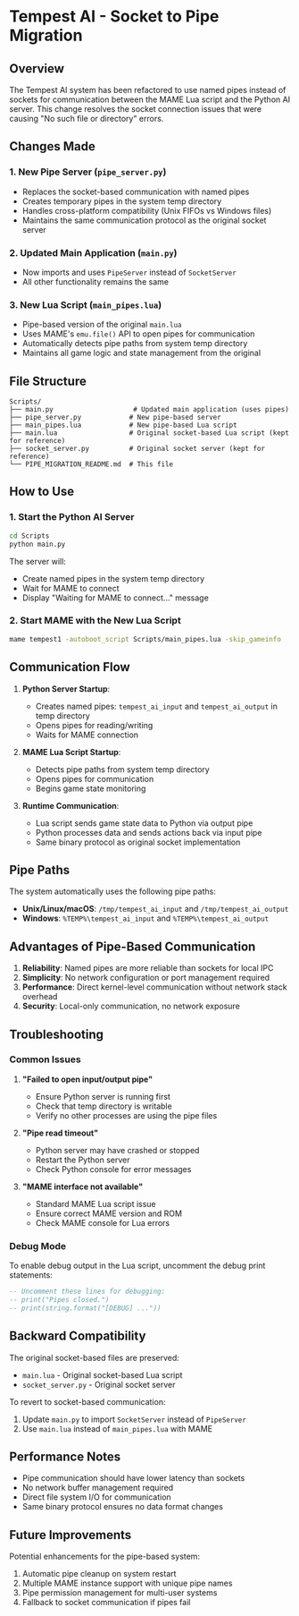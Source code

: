 # Tempest AI - Socket to Pipe Migration

## Overview

The Tempest AI system has been refactored to use named pipes instead of sockets for communication between the MAME Lua script and the Python AI server. This change resolves the socket connection issues that were causing "No such file or directory" errors.

## Changes Made

### 1. New Pipe Server (`pipe_server.py`)
- Replaces the socket-based communication with named pipes
- Creates temporary pipes in the system temp directory
- Handles cross-platform compatibility (Unix FIFOs vs Windows files)
- Maintains the same communication protocol as the original socket server

### 2. Updated Main Application (`main.py`)
- Now imports and uses `PipeServer` instead of `SocketServer`
- All other functionality remains the same

### 3. New Lua Script (`main_pipes.lua`)
- Pipe-based version of the original `main.lua`
- Uses MAME's `emu.file()` API to open pipes for communication
- Automatically detects pipe paths from system temp directory
- Maintains all game logic and state management from the original

## File Structure

```
Scripts/
├── main.py                    # Updated main application (uses pipes)
├── pipe_server.py            # New pipe-based server
├── main_pipes.lua            # New pipe-based Lua script
├── main.lua                  # Original socket-based Lua script (kept for reference)
├── socket_server.py          # Original socket server (kept for reference)
└── PIPE_MIGRATION_README.md  # This file
```

## How to Use

### 1. Start the Python AI Server
```bash
cd Scripts
python main.py
```

The server will:
- Create named pipes in the system temp directory
- Wait for MAME to connect
- Display "Waiting for MAME to connect..." message

### 2. Start MAME with the New Lua Script
```bash
mame tempest1 -autoboot_script Scripts/main_pipes.lua -skip_gameinfo
```

## Communication Flow

1. **Python Server Startup**:
   - Creates named pipes: `tempest_ai_input` and `tempest_ai_output` in temp directory
   - Opens pipes for reading/writing
   - Waits for MAME connection

2. **MAME Lua Script Startup**:
   - Detects pipe paths from system temp directory
   - Opens pipes for communication
   - Begins game state monitoring

3. **Runtime Communication**:
   - Lua script sends game state data to Python via output pipe
   - Python processes data and sends actions back via input pipe
   - Same binary protocol as original socket implementation

## Pipe Paths

The system automatically uses the following pipe paths:
- **Unix/Linux/macOS**: `/tmp/tempest_ai_input` and `/tmp/tempest_ai_output`
- **Windows**: `%TEMP%\tempest_ai_input` and `%TEMP%\tempest_ai_output`

## Advantages of Pipe-Based Communication

1. **Reliability**: Named pipes are more reliable than sockets for local IPC
2. **Simplicity**: No network configuration or port management required
3. **Performance**: Direct kernel-level communication without network stack overhead
4. **Security**: Local-only communication, no network exposure

## Troubleshooting

### Common Issues

1. **"Failed to open input/output pipe"**
   - Ensure Python server is running first
   - Check that temp directory is writable
   - Verify no other processes are using the pipe files

2. **"Pipe read timeout"**
   - Python server may have crashed or stopped
   - Restart the Python server
   - Check Python console for error messages

3. **"MAME interface not available"**
   - Standard MAME Lua script issue
   - Ensure correct MAME version and ROM
   - Check MAME console for Lua errors

### Debug Mode

To enable debug output in the Lua script, uncomment the debug print statements:
```lua
-- Uncomment these lines for debugging:
-- print("Pipes closed.")
-- print(string.format("[DEBUG] ..."))
```

## Backward Compatibility

The original socket-based files are preserved:
- `main.lua` - Original socket-based Lua script
- `socket_server.py` - Original socket server

To revert to socket-based communication:
1. Update `main.py` to import `SocketServer` instead of `PipeServer`
2. Use `main.lua` instead of `main_pipes.lua` with MAME

## Performance Notes

- Pipe communication should have lower latency than sockets
- No network buffer management required
- Direct file system I/O for communication
- Same binary protocol ensures no data format changes

## Future Improvements

Potential enhancements for the pipe-based system:
1. Automatic pipe cleanup on system restart
2. Multiple MAME instance support with unique pipe names
3. Pipe permission management for multi-user systems
4. Fallback to socket communication if pipes fail
